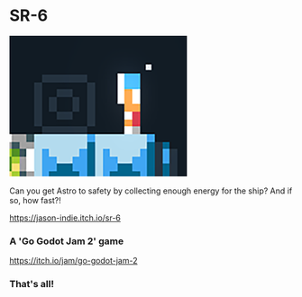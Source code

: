 
# SR-6

![Title](Assets/Store/itch.png)

Can you get Astro to safety by collecting enough energy for the ship? And if so, how fast?!

https://jason-indie.itch.io/sr-6

### A 'Go Godot Jam 2' game

https://itch.io/jam/go-godot-jam-2

### That's all!
